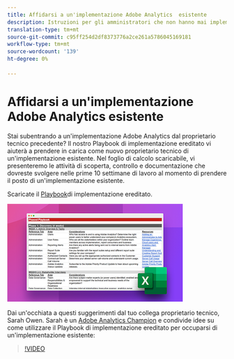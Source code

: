 ```yaml
---
title: Affidarsi a un'implementazione Adobe Analytics  esistente
description: Istruzioni per gli amministratori che non hanno mai implementato un'implementazione Adobe Analytics  esistente.
translation-type: tm+mt
source-git-commit: c95ff254d2df8373776a2ce261a5786045169181
workflow-type: tm+mt
source-wordcount: '139'
ht-degree: 0%

---
```



# Affidarsi a un&#39;implementazione Adobe Analytics  esistente

Stai subentrando a un&#39;implementazione Adobe Analytics  dal proprietario tecnico precedente? Il nostro Playbook di implementazione ereditato vi aiuterà a prendere in carica come nuovo proprietario tecnico di un&#39;implementazione esistente. Nel foglio di calcolo scaricabile, vi presenteremo le attività di scoperta, controllo e documentazione che dovreste svolgere nelle prime 10 settimane di lavoro al momento di prendere il posto di un&#39;implementazione esistente.

Scaricate il [Playbook](assets/adobe_analytics_inherited_implementation_playbook.xlsx)di implementazione ereditato.

![Playbook](assets/inherited-impl-playbook.png)

Dai un&#39;occhiata a questi suggerimenti dal tuo collega proprietario tecnico, Sarah Owen. Sarah è un [Adobe Analytics Champion](https://blog.adobe.com/en/publish/2020/10/27/adobe-analytics-champion-program.html#gs.ldf97p) e condivide idee su come utilizzare il Playbook di implementazione ereditato per occuparsi di un&#39;implementazione esistente:

>[!VIDEO](https://video.tv.adobe.com/v/327314/?quality=12&learn=on)
